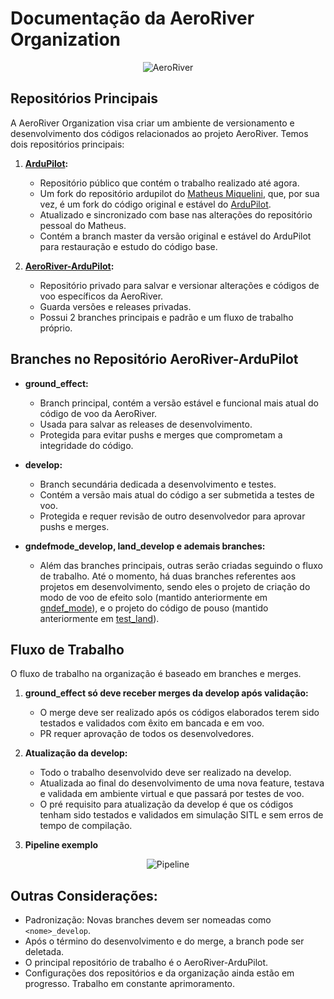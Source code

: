 # Documentação da AeroRiver Organization
<p align="center">
  <img src="https://github.com/AeroRiver/AeroRiverDocs/blob/main/docs/untitled.png" alt="AeroRiver">
</p>

## Repositórios Principais

A AeroRiver Organization visa criar um ambiente de versionamento e desenvolvimento dos códigos relacionados ao projeto AeroRiver. Temos dois repositórios principais:

1. **[ArduPilot](https://github.com/AeroRiver/ArduPilot):**
   - Repositório público que contém o trabalho realizado até agora.
   - Um fork do repositório ardupilot do [Matheus Miquelini](htts://github.com/OMiquelini/ardupilot), que, por sua vez, é um fork do código original e estável do [ArduPilot](https://github.com/ArduPilot/ardupilot).
   - Atualizado e sincronizado com base nas alterações do repositório pessoal do Matheus.
   - Contém a branch master da versão original e estável do ArduPilot para restauração e estudo do código base.

2. **[AeroRiver-ArduPilot](https://github.com/AeroRiver/AeroRiver-ArduPilot):**
   - Repositório privado para salvar e versionar alterações e códigos de voo específicos da AeroRiver.
   - Guarda versões e releases privadas.
   - Possui 2 branches principais e padrão e um fluxo de trabalho próprio.

## Branches no Repositório AeroRiver-ArduPilot

- **ground_effect:**
  - Branch principal, contém a versão estável e funcional mais atual do código de voo da AeroRiver.
  - Usada para salvar as releases de desenvolvimento.
  - Protegida para evitar pushs e merges que comprometam a integridade do código.

- **develop:**
  - Branch secundária dedicada a desenvolvimento e testes.
  - Contém a versão mais atual do código a ser submetida a testes de voo.
  - Protegida e requer revisão de outro desenvolvedor para aprovar pushs e merges.

- **gndefmode_develop, land_develop e ademais branches:**
  - Além das branches principais, outras serão criadas seguindo o fluxo de trabalho. Até o momento, há duas branches referentes aos projetos em desenvolvimento, sendo eles o projeto de criação do modo de voo de efeito solo (mantido 
  anteriormente em [gndef_mode](https://github.com/OMiquelini/ardupilot/tree/gndef_mode)), e o projeto do código de pouso (mantido anteriormente em [test_land](https://github.com/OMiquelini/ardupilot/tree/test_land)).

## Fluxo de Trabalho

O fluxo de trabalho na organização é baseado em branches e merges.

1. **ground_effect só deve receber merges da develop após validação:**
   - O merge deve ser realizado após os códigos elaborados terem sido testados e validados com êxito em bancada e em voo.
   - PR requer aprovação de todos os desenvolvedores.

2. **Atualização da develop:**
   - Todo o trabalho desenvolvido deve ser realizado na develop.
   - Atualizada ao final do desenvolvimento de uma nova feature, testava e validada em ambiente virtual e que passará por testes de voo.
   - O pré requisito para atualização da develop é que os códigos tenham sido testados e validados em simulação SITL e sem erros de tempo de compilação.

3. **Pipeline exemplo**
<p align="center">
  <img src="https://github.com/AeroRiver/AeroRiverDocs/blob/main/docs/pipeline.jpg" alt="Pipeline">
</p>

## Outras Considerações:
   - Padronização: Novas branches devem ser nomeadas como `<nome>_develop`.
   - Após o término do desenvolvimento e do merge, a branch pode ser deletada.
   - O principal repositório de trabalho é o AeroRiver-ArduPilot.
   - Configurações dos repositórios e da organização ainda estão em progresso. Trabalho em constante aprimoramento.
